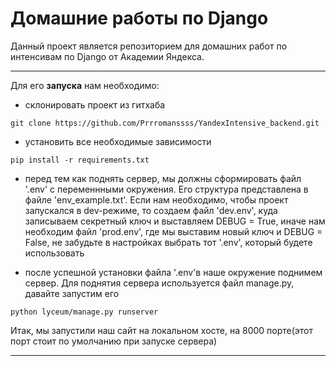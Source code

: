 # Домашние работы по Django


Данный проект является репозиторием для домашних работ по интенсивам по Django от Академии Яндекса.

***
Для его __запуска__ нам необходимо:
* склонировать проект из гитхаба
```commandline
git clone https://github.com/Prrromanssss/YandexIntensive_backend.git
```
* установить все необходимые зависимости
```commandline
pip install -r requirements.txt
```
* перед тем как поднять сервер, мы должны сформировать файл '.env' с переменнными окружения.
 Его структура представлена в файле 'env_example.txt'. Если нам необходимо, чтобы проект запускался в dev-режиме,
 то создаем файл 'dev.env', куда записываем секретный ключ и выставляем DEBUG = True,
 иначе нам необходим файл 'prod.env', где мы выставим новый ключ и DEBUG = False, не забудьте в настройках
 выбрать тот '.env', который будете использовать

* после успешной установки файла '.env'в наше окружение поднимем сервер.
Для поднятия сервера используется файл manage.py, давайте запустим его
```commandline
python lyceum/manage.py runserver
```
Итак, мы запустили наш сайт на локальном хосте, на 8000 порте(этот порт стоит по умолчанию при запуске сервера)
***
